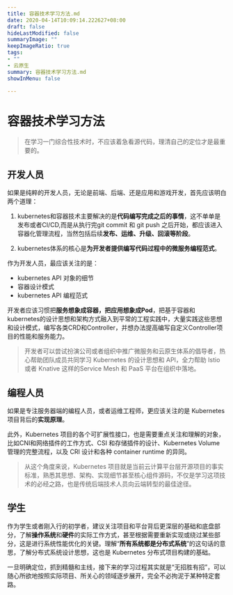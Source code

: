 ```yaml
---
title: 容器技术学习方法.md
date: 2020-04-14T10:09:14.222627+08:00
draft: false
hideLastModified: false
summaryImage: ""
keepImageRatio: true
tags:
- ""
- 云原生
summary: 容器技术学习方法.md
showInMenu: false

---
```


# 容器技术学习方法

> 在学习一门综合性技术时，不应该着急看源代码，理清自己的定位才是最重要的。

## 开发人员

如果是纯粹的开发人员，无论是前端、后端、还是应用和游戏开发，首先应该明白两个道理：

1. kubernetes和容器技术主要解决的是**代码编写完成之后的事情**，这不单单是发布或者CI/CD,而是从执行完git commit 和 git push 之后开始，都应该进入容器化管理流程，当然包括后续**发布、运维、升级、回滚等阶段**。

2. kubernetes体系的核心是**为开发者提供编写代码过程中的微服务编程范式**。

作为开发人员，最应该关注的是：

- kubernetes API 对象的细节
- 容器设计模式
- kubernetes API 编程范式

开发者应该习惯把**服务想象成容器，把应用想象成Pod**，把基于容器和kubernetes的设计思想和架构方式融入到平常的工程实践中，大量实践这些思想和设计模式，编写各类CRD和Controller，并想办法提高编写自定义Controller项目的性能和服务能力。

> 开发者可以尝试扮演公司或者组织中推广微服务和云原生体系的倡导者，热心帮助团队成员共同学习 Kubernetes 的设计思想和 API，全力帮助 Istio 或者 Knative 这样的Service Mesh 和 PaaS 平台在组织中落地。

## 编程人员

如果是专注服务器端的编程人员，或者运维工程师，更应该关注的是 Kubernetes 项目背后的**实现原理**。

此外，Kubernetes 项目的各个可扩展性接口，也是需要重点关注和理解的对象，比如CNI和网络插件的工作方式、CSI 和存储插件的设计、Kubernetes Volume 管理的完整流程，以及 CRI 设计和各种 container runtime 的异同。

> 从这个角度来说，Kubernetes 项目就是当前云计算平台层开源项目的事实标准，熟悉其思想、架构、实现细节甚至核心组件源码，不仅是学习这项技术的必经之路，也是传统后端技术人员向云端转型的最佳途径。

## 学生

作为学生或者刚入行的初学者，建议关注项目和平台背后更深层的基础和底盘部分，了解**操作系统**和**硬件**的实际工作方式，甚至根据需要重新实现或绕过某些部分，这是进行系统性能优化的关键。理解“**所有系统都是分布式系统**”的这句话的意思，了解分布式系统设计思想，这也是 Kubernetes 分布式项目构建的基础。

一旦明确定位，抓到精髓和主线，接下来的学习过程其实就是“无招胜有招”，可以随心所欲地按照实际项目、所关心的领域逐步展开，完全不必拘泥于某种特定套路。
